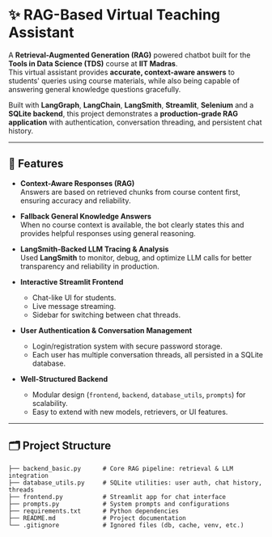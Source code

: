 # ✨ RAG-Based Virtual Teaching Assistant

A **Retrieval-Augmented Generation (RAG)** powered chatbot built for the **Tools in Data Science (TDS)** course at **IIT Madras**.  
This virtual assistant provides **accurate, context-aware answers** to students' queries using course materials, while also being capable of answering general knowledge questions gracefully.  

Built with **LangGraph**, **LangChain**, **LangSmith**, **Streamlit**, **Selenium** and a **SQLite backend**, this project demonstrates a **production-grade RAG application** with authentication, conversation threading, and persistent chat history.

---

## 🚀 Features

- **Context-Aware Responses (RAG)**  
  Answers are based on retrieved chunks from course content first, ensuring accuracy and reliability.

- **Fallback General Knowledge Answers**  
  When no course context is available, the bot clearly states this and provides helpful responses using general reasoning.

- **LangSmith-Backed LLM Tracing & Analysis**  
  Used **LangSmith** to monitor, debug, and optimize LLM calls for better transparency and reliability in production.

- **Interactive Streamlit Frontend**  
  - Chat-like UI for students.  
  - Live message streaming.  
  - Sidebar for switching between chat threads.  

- **User Authentication & Conversation Management**  
  - Login/registration system with secure password storage.  
  - Each user has multiple conversation threads, all persisted in a SQLite database.

- **Well-Structured Backend**  
  - Modular design (`frontend`, `backend`, `database_utils`, `prompts`) for scalability.  
  - Easy to extend with new models, retrievers, or UI features.

---

## 🗂️ Project Structure

```plaintext
├── backend_basic.py      # Core RAG pipeline: retrieval & LLM integration
├── database_utils.py     # SQLite utilities: user auth, chat history, threads
├── frontend.py           # Streamlit app for chat interface
├── prompts.py            # System prompts and configurations
├── requirements.txt      # Python dependencies
├── README.md             # Project documentation
└── .gitignore            # Ignored files (db, cache, venv, etc.)
